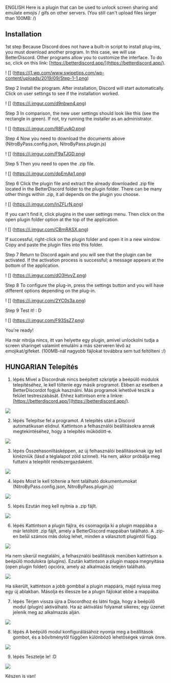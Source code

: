 ENGLISH
Here is a plugin that can be used to unlock screen sharing and emulate emojis / gifs on other servers.
(You still can't upload files larger than 100MB: /)

Installation
-------------
1st step
Because Discord does not have a built-in script to install plug-ins, you must download another program. In this case, we will use BetterDiscord. Other programs allow you to customize the interface. To do so, click on this link: [https://betterdiscord.app/](https://betterdiscord.app/).

! [] (https://i1.wp.com/www.swipetips.com/wp-content/uploads/2019/09/Step-1-1.png)

Step 2
Install the program. After installation, Discord will start automatically. Click on user settings to see if the installation worked.

! [] (https://i.imgur.com/d9nbwn4.png)

Step 3
In comparison, the new user settings should look like this (see the rectangle in green). If not, try running the installer as an administrator.

! [] (https://i.imgur.com/R8FuvAO.png)

Step 4
Now you need to download the documents above (NitroByPass.config.json, NitroByPass.plugin.js)

! [] (https://i.imgur.com/F9aTJGD.png)

Step 5
Then you need to open the .zip file.

! [] (https://i.imgur.com/dpEmAp1.png)

Step 6
Click the plugin file and extract the already downloaded .zip file located in the BetterDiscord folder to the plugin folder. There can be many other things within .zip, it all depends on the plugin you choose.

! [] (https://i.imgur.com/lnZFLrN.png)

If you can't find it, click plugins in the user settings menu. Then click on the open plugin folder option at the top of the application.

! [] (https://i.imgur.com/CBmRASX.png)

If successful, right-click on the plugin folder and open it in a new window. Copy and paste the plugin files into this folder.

Step 7
Return to Discord again and you will see that the plugin can be activated. If the activation process is successful; a message appears at the bottom of the application.

! [] (https://i.imgur.com/dO3HvvZ.png)

Step 8
To configure the plug-in, press the settings button and you will have different options depending on the plug-in.

! [] (https://i.imgur.com/2YC0s3a.png)

Step 9
Test it! : D

! [] (https://i.imgur.com/F93SsZ7.png)

You're ready!

Ha már nitrója nincs, itt van helyette egy plugin, amivel unlockolni tudja a screen sharinget valamint emulálni a más szerveren lévő az emojikat/gifeket.
(100MB-nál nagyobb fájlokat továbbra sem tud feltölteni :/)

HUNGARIAN
Telepítés
-------------
1. lépés
Mivel a Discordnak nincs beépített szkriptje a beépülő modulok telepítéséhez, le kell töltenie egy másik programot. Ebben az esetben a BetterDiscordot fogjuk használni. Más programok lehetővé teszik a felület testreszabását. Ehhez kattintson erre a linkre: [https://betterdiscord.app/](https://betterdiscord.app/).

![](https://i1.wp.com/www.swipetips.com/wp-content/uploads/2019/09/Step-1-1.png)

2. lépés
Telepítse fel a programot. A telepítés után a Discord automatikusan elidnul. Kattintson a felhasználói beállításokra annak megtekintéséhez, hogy a telepítés működött-e.

![](https://i.imgur.com/d9nbwn4.png)

3. lépés
Összehasonlításképpen, az új felhasználói beállításoknak így kell kinézniük (lásd a téglalapot zöld színnel). Ha nem, akkor próbálja meg futtatni a telepítőt rendszergazdaként.

![](https://i.imgur.com/R8FuvAO.png)

4. lépés
Most le kell töltenie a fent található dokumentumokat (NitroByPass.config.json, NitroByPass.plugin.js)

![](https://i.imgur.com/F9aTJGD.png)

5. lépés
Ezután meg kell nyitnia a .zip fájlt.

![](https://i.imgur.com/dpEmAp1.png)

6. lépés
Kattintson a plugin fájlra, és csomagolja ki a plugin mappába a már letöltött .zip fájlt, amely a BetterDiscord mappában található. A .zip-en belül számos más dolog lehet, minden a választott plugintól függ.

![](https://i.imgur.com/lnZFLrN.png)

Ha nem sikerül megtalálni, a felhasználói beállítások menüben kattintson a beépülő modulokra (plugins). Ezután kattintson a  plugin mappa megnyitása (open plugin folder) opcióra, amely az alkalmazás tetején található.

![](https://i.imgur.com/CBmRASX.png)

Ha sikerült, kattintson a jobb gombbal a plugin mappára, majd nyissa meg egy új ablakban. Másolja és illessze be a plugin fájlokat ebbe a mappába.

7. lépés
Térjen vissza újra a Discordhoz és látni fogja, hogy a beépülő modul (plugin) aktiválható. Ha az aktiválási folyamat sikeres; egy üzenet jelenik meg az alkalmazás alján.

![](https://i.imgur.com/dO3HvvZ.png)

8. lépés
A beépülő modul konfigurálásához nyomja meg a beállítások gombot, és a bővítménytől függően különböző lehetőségek várnak önre.

![](https://i.imgur.com/2YC0s3a.png)

9. lépés
Tesztelje le! :D

![](https://i.imgur.com/F93SsZ7.png)

Készen is van!

